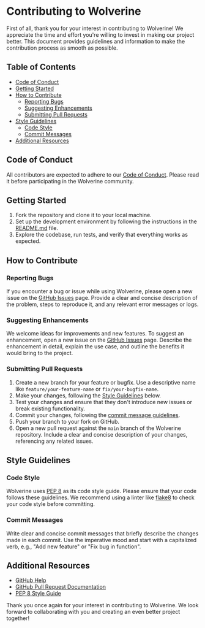 # Contributing to Wolverine

First of all, thank you for your interest in contributing to Wolverine! We appreciate the time and effort you're willing to invest in making our project better. This document provides guidelines and information to make the contribution process as smooth as possible.

## Table of Contents

- [Code of Conduct](#code-of-conduct)
- [Getting Started](#getting-started)
- [How to Contribute](#how-to-contribute)
  - [Reporting Bugs](#reporting-bugs)
  - [Suggesting Enhancements](#suggesting-enhancements)
  - [Submitting Pull Requests](#submitting-pull-requests)
- [Style Guidelines](#style-guidelines)
  - [Code Style](#code-style)
  - [Commit Messages](#commit-messages)
- [Additional Resources](#additional-resources)

## Code of Conduct

All contributors are expected to adhere to our [Code of Conduct](CODE_OF_CONDUCT.md). Please read it before participating in the Wolverine community.

## Getting Started

1. Fork the repository and clone it to your local machine.
2. Set up the development environment by following the instructions in the [README.md](README.md) file.
3. Explore the codebase, run tests, and verify that everything works as expected.

## How to Contribute

### Reporting Bugs

If you encounter a bug or issue while using Wolverine, please open a new issue on the [GitHub Issues](https://github.com/biobootloader/wolverine/issues) page. Provide a clear and concise description of the problem, steps to reproduce it, and any relevant error messages or logs.

### Suggesting Enhancements

We welcome ideas for improvements and new features. To suggest an enhancement, open a new issue on the [GitHub Issues](https://github.com/biobootloader/wolverine/issues) page. Describe the enhancement in detail, explain the use case, and outline the benefits it would bring to the project.

### Submitting Pull Requests

1. Create a new branch for your feature or bugfix. Use a descriptive name like `feature/your-feature-name` or `fix/your-bugfix-name`.
2. Make your changes, following the [Style Guidelines](#style-guidelines) below.
3. Test your changes and ensure that they don't introduce new issues or break existing functionality.
4. Commit your changes, following the [commit message guidelines](#commit-messages).
5. Push your branch to your fork on GitHub.
6. Open a new pull request against the `main` branch of the Wolverine repository. Include a clear and concise description of your changes, referencing any related issues.

## Style Guidelines

### Code Style

Wolverine uses [PEP 8](https://www.python.org/dev/peps/pep-0008/) as its code style guide. Please ensure that your code follows these guidelines. We recommend using a linter like [flake8](https://flake8.pycqa.org/en/latest/) to check your code style before committing.

### Commit Messages

Write clear and concise commit messages that briefly describe the changes made in each commit. Use the imperative mood and start with a capitalized verb, e.g., "Add new feature" or "Fix bug in function".

## Additional Resources

- [GitHub Help](https://help.github.com/)
- [GitHub Pull Request Documentation](https://docs.github.com/en/github/collaborating-with-issues-and-pull-requests)
- [PEP 8 Style Guide](https://www.python.org/dev/peps/pep-0008/)

Thank you once again for your interest in contributing to Wolverine. We look forward to collaborating with you and creating an even better project together!
